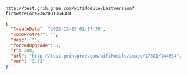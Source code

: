 `http://test.grih.gree.com/wifiModule/Lastversion?firmwareCode=362001064304`

```json
{
  "CreateDate": "2022-12-15 02:17:30",
  "commProtVer": "",
  "desc": "",
  "forcedUpgrade": 0,
  "r": 200,
  "url": "http://test.grih.gree.com/wifiModule/image/17021/144664",
  "ver": "3.73"
}```